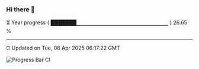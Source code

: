### Hi there 👋

⏳ Year progress { ███████▁▁▁▁▁▁▁▁▁▁▁▁▁▁▁▁▁▁▁▁▁▁▁ } 26.65 %

---

⏰ Updated on Tue, 08 Apr 2025 06:17:22 GMT

![Progress Bar CI](https://github.com/code-lakshay/GitHub-Actions-Demo/workflows/Progress%20Bar%20CI/badge.svg)
